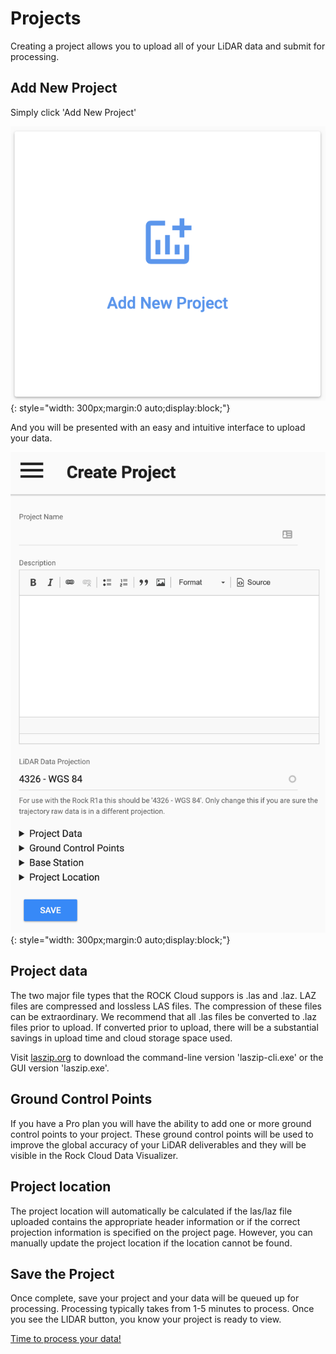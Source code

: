 # Projects

Creating a project allows you to upload all of your LiDAR data and submit for processing.

## Add New Project

Simply click 'Add New Project'

![New Project](../img/add-new-project.png){: style="width: 300px;margin:0 auto;display:block;"}

And you will be presented with an easy and intuitive interface to upload your data.

![Create Project](../img/create-project.png){: style="width: 300px;margin:0 auto;display:block;"}

## Project data

The two major file types that the ROCK Cloud suppors is .las and .laz. LAZ files are compressed and lossless LAS files. The compression of these files can be extraordinary. We recommend that all .las files be converted to .laz files prior to upload. If converted prior to upload, there will be a substantial savings in upload time and cloud storage space used.

Visit [laszip.org](https://laszip.org/) to download the command-line version 'laszip-cli.exe' or the GUI version 'laszip.exe'.

## Ground Control Points

If you have a Pro plan you will have the ability to add one or more ground control points to your project. These ground control points will be used to improve the global accuracy of your LiDAR deliverables and they will be visible in the Rock Cloud Data Visualizer.

## Project location

The project location will automatically be calculated if the las/laz file uploaded contains the appropriate header information or if the correct projection information is specified on the project page. However, you can manually update the project location if the location cannot be found.

## Save the Project

Once complete, save your project and your data will be queued up for processing. Processing typically takes from 1-5 minutes to process. Once you see the LIDAR button, you know your project is ready to view.

[Time to process your data!](process.md)
